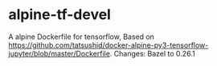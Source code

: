 # alpine-tf-devel

A alpine Dockerfile for tensorflow, Based on https://github.com/tatsushid/docker-alpine-py3-tensorflow-jupyter/blob/master/Dockerfile.
Changes: 
 Bazel to 0.26.1
